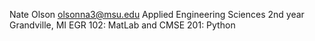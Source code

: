 Nate Olson
olsonna3@msu.edu
Applied Engineering Sciences
2nd year
Grandville, MI
EGR 102: MatLab and CMSE 201: Python
